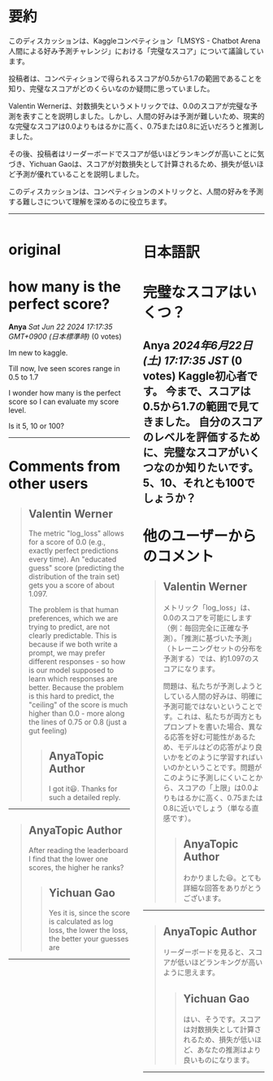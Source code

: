 # 要約 
このディスカッションは、Kaggleコンペティション「LMSYS - Chatbot Arena 人間による好み予測チャレンジ」における「完璧なスコア」について議論しています。

投稿者は、コンペティションで得られるスコアが0.5から1.7の範囲であることを知り、完璧なスコアがどのくらいなのか疑問に思っていました。

Valentin Wernerは、対数損失というメトリックでは、0.0のスコアが完璧な予測を表すことを説明しました。しかし、人間の好みは予測が難しいため、現実的な完璧なスコアは0.0よりもはるかに高く、0.75または0.8に近いだろうと推測しました。

その後、投稿者はリーダーボードでスコアが低いほどランキングが高いことに気づき、Yichuan Gaoは、スコアが対数損失として計算されるため、損失が低いほど予測が優れていることを説明しました。

このディスカッションは、コンペティションのメトリックと、人間の好みを予測する難しさについて理解を深めるのに役立ちます。


---


<style>
.column-left{
  float: left;
  width: 47.5%;
  text-align: left;
}
.column-right{
  float: right;
  width: 47.5%;
  text-align: left;
}
.column-one{
  float: left;
  width: 100%;
  text-align: left;
}
</style>


<div class="column-left">

# original

# how many is the perfect score?

**Anya** *Sat Jun 22 2024 17:17:35 GMT+0900 (日本標準時)* (0 votes)

Im new to kaggle.

Till now, Ive seen scores range in 0.5 to 1.7

I wonder how many is the perfect score so I can evaluate my score level.

Is it 5, 10 or 100?



---

 # Comments from other users

> ## Valentin Werner
> 
> The metric "log_loss" allows for a score of 0.0 (e.g., exactly perfect predictions every time). An "educated guess" score (predicting the distribution of the train set) gets you a score of about 1.097.
> 
> The problem is that human preferences, which we are trying to predict, are not clearly predictable. This is because if we both write a prompt, we may prefer different responses - so how is our model supposed to learn which responses are better. Because the problem is this hard to predict, the "ceiling" of the score is much higher than 0.0 - more along the lines of 0.75 or 0.8 (just a gut feeling)
> 
> 
> 
> > ## AnyaTopic Author
> > 
> > I got it😃. Thanks  for such a detailed reply.
> > 
> > 
> > 


---

> ## AnyaTopic Author
> 
> After reading the leaderboard I find that the lower one scores, the higher he ranks?
> 
> 
> 
> > ## Yichuan Gao
> > 
> > Yes it is, since the score is calculated as log loss, the lower the loss, the better your guesses are
> > 
> > 
> > 


---



</div>
<div class="column-right">

# 日本語訳

# 完璧なスコアはいくつ？
**Anya** *2024年6月22日(土) 17:17:35 JST* (0 votes)
Kaggle初心者です。
今まで、スコアは0.5から1.7の範囲で見てきました。
自分のスコアのレベルを評価するために、完璧なスコアがいくつなのか知りたいです。
5、10、それとも100でしょうか？
---
# 他のユーザーからのコメント
> ## Valentin Werner
> 
> メトリック「log_loss」は、0.0のスコアを可能にします（例：毎回完全に正確な予測）。「推測に基づいた予測」（トレーニングセットの分布を予測する）では、約1.097のスコアになります。
> 
> 問題は、私たちが予測しようとしている人間の好みは、明確に予測可能ではないということです。これは、私たちが両方ともプロンプトを書いた場合、異なる応答を好む可能性があるため、モデルはどの応答がより良いかをどのように学習すればいいのかということです。問題がこのように予測しにくいことから、スコアの「上限」は0.0よりもはるかに高く、0.75または0.8に近いでしょう（単なる直感です）。
> 
> 
> 
> > ## AnyaTopic Author
> > 
> > わかりました😃。とても詳細な回答をありがとうございます。
> > 
> > 
> > 
---
> ## AnyaTopic Author
> 
> リーダーボードを見ると、スコアが低いほどランキングが高いように思えます。
> 
> 
> 
> > ## Yichuan Gao
> > 
> > はい、そうです。スコアは対数損失として計算されるため、損失が低いほど、あなたの推測はより良いものになります。
> > 
> > 
> > 
---



</div>